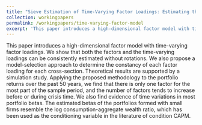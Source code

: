 ```yaml
---
title: "Sieve Estimation of Time-Varying Factor Loadings: Estimating the Conditional CAPM"
collection: workingpapers
permalink: /workingpapers/time-varying-factor-model
excerpt: 'This paper introduces a high-dimensional factor model with time-varying factor loadings.'
---
```


This paper introduces a high-dimensional factor model with time-varying factor loadings. We show that both the factors and the time-varying loadings can be consistently estimated without rotations. We also propose a model-selection approach to determine the constancy of each factor loading for each cross-section. Theoretical results are supported by a simulation study. Applying the proposed methodology to the portfolio returns over the past 50 years, we find that there is only one factor for the most part of the sample period, and the number of factors tends to increase before or during crisis time. We also find evidence of time variations in most portfolio betas. The estimated betas of the portfolios formed with small firms resemble the log consumption-aggregate wealth ratio, which has been used as the conditioning variable in the literature of condition CAPM.
